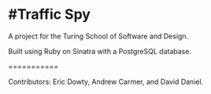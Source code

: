 #Traffic Spy
==========
A project for the Turing School of Software and Design.

Built using Ruby on Sinatra with a PostgreSQL database. 

===========

Contributors: Eric Dowty, Andrew Carmer, and David Daniel. 
